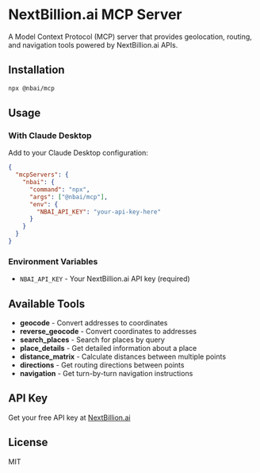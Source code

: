 # NextBillion.ai MCP Server

A Model Context Protocol (MCP) server that provides geolocation, routing, and navigation tools powered by NextBillion.ai APIs.

## Installation

```bash
npx @nbai/mcp
```

## Usage

### With Claude Desktop

Add to your Claude Desktop configuration:

```json
{
  "mcpServers": {
    "nbai": {
      "command": "npx",
      "args": ["@nbai/mcp"],
      "env": {
        "NBAI_API_KEY": "your-api-key-here"
      }
    }
  }
}
```

### Environment Variables

- `NBAI_API_KEY` - Your NextBillion.ai API key (required)

## Available Tools

- **geocode** - Convert addresses to coordinates
- **reverse_geocode** - Convert coordinates to addresses
- **search_places** - Search for places by query
- **place_details** - Get detailed information about a place
- **distance_matrix** - Calculate distances between multiple points
- **directions** - Get routing directions between points
- **navigation** - Get turn-by-turn navigation instructions

## API Key

Get your free API key at [NextBillion.ai](https://nextbillion.ai)

## License

MIT